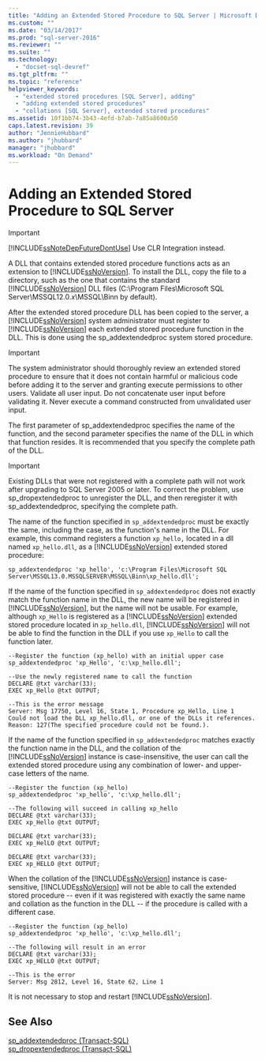 ```yaml
---
title: "Adding an Extended Stored Procedure to SQL Server | Microsoft Docs"
ms.custom: ""
ms.date: "03/14/2017"
ms.prod: "sql-server-2016"
ms.reviewer: ""
ms.suite: ""
ms.technology: 
  - "docset-sql-devref"
ms.tgt_pltfrm: ""
ms.topic: "reference"
helpviewer_keywords: 
  - "extended stored procedures [SQL Server], adding"
  - "adding extended stored procedures"
  - "collations [SQL Server], extended stored procedures"
ms.assetid: 10f1bb74-3b43-4efd-b7ab-7a85a8600a50
caps.latest.revision: 39
author: "JennieHubbard"
ms.author: "jhubbard"
manager: "jhubbard"
ms.workload: "On Demand"
---
```

# Adding an Extended Stored Procedure to SQL Server
    
> [!IMPORTANT]  
>  [!INCLUDE[ssNoteDepFutureDontUse](../../includes/ssnotedepfuturedontuse-md.md)] Use CLR Integration instead.  
  
 A DLL that contains extended stored procedure functions acts as an extension to [!INCLUDE[ssNoVersion](../../includes/ssnoversion-md.md)]. To install the DLL, copy the file to a directory, such as the one that contains the standard [!INCLUDE[ssNoVersion](../../includes/ssnoversion-md.md)] DLL files (C:\Program Files\Microsoft SQL Server\MSSQL12.0.*x*\MSSQL\Binn by default).  
  
 After the extended stored procedure DLL has been copied to the server, a [!INCLUDE[ssNoVersion](../../includes/ssnoversion-md.md)] system administrator must register to [!INCLUDE[ssNoVersion](../../includes/ssnoversion-md.md)] each extended stored procedure function in the DLL. This is done using the sp_addextendedproc system stored procedure.  
  
> [!IMPORTANT]  
>  The system administrator should thoroughly review an extended stored procedure to ensure that it does not contain harmful or malicious code before adding it to the server and granting execute permissions to other users.  Validate all user input. Do not concatenate user input before validating it. Never execute a command constructed from unvalidated user input.  
  
 The first parameter of sp_addextendedproc specifies the name of the function, and the second parameter specifies the name of the DLL in which that function resides. It is recommended that you specify the complete path of the DLL.  
  
> [!IMPORTANT]  
>  Existing DLLs that were not registered with a complete path will not work after upgrading to SQL Server 2005 or later. To correct the problem, use sp_dropextendedproc to unregister the DLL, and then reregister it with sp_addextendedproc, specifying the complete path.  
  
 The name of the function specified in `sp_addextendedproc` must be exactly the same, including the case, as the function's name in the DLL. For example, this command registers a function `xp_hello,` located in a dll named `xp_hello.dll`, as a [!INCLUDE[ssNoVersion](../../includes/ssnoversion-md.md)] extended stored procedure:  
  
```  
sp_addextendedproc 'xp_hello', 'c:\Program Files\Microsoft SQL Server\MSSQL13.0.MSSQLSERVER\MSSQL\Binn\xp_hello.dll';  
```  
  
 If the name of the function specified in `sp_addextendedproc` does not exactly match the function name in the DLL, the new name will be registered in [!INCLUDE[ssNoVersion](../../includes/ssnoversion-md.md)], but the name will not be usable. For example, although `xp_Hello` is registered as a [!INCLUDE[ssNoVersion](../../includes/ssnoversion-md.md)] extended stored procedure located in `xp_hello.dll`, [!INCLUDE[ssNoVersion](../../includes/ssnoversion-md.md)] will not be able to find the function in the DLL if you use `xp_Hello` to call the function later.  
  
```  
--Register the function (xp_hello) with an initial upper case  
sp_addextendedproc 'xp_Hello', 'c:\xp_hello.dll';  
  
--Use the newly registered name to call the function  
DECLARE @txt varchar(33);  
EXEC xp_Hello @txt OUTPUT;  
  
--This is the error message  
Server: Msg 17750, Level 16, State 1, Procedure xp_Hello, Line 1  
Could not load the DLL xp_hello.dll, or one of the DLLs it references. Reason: 127(The specified procedure could not be found.).  
```  
  
 If the name of the function specified in `sp_addextendedproc` matches exactly the function name in the DLL, and the collation of the [!INCLUDE[ssNoVersion](../../includes/ssnoversion-md.md)] instance is case-insensitive, the user can call the extended stored procedure using any combination of lower- and upper-case letters of the name.  
  
```  
--Register the function (xp_hello)  
sp_addextendedproc 'xp_hello', 'c:\xp_hello.dll';  
  
--The following will succeed in calling xp_hello  
DECLARE @txt varchar(33);  
EXEC xp_Hello @txt OUTPUT;  
  
DECLARE @txt varchar(33);  
EXEC xp_HelLO @txt OUTPUT;  
  
DECLARE @txt varchar(33);  
EXEC xp_HELLO @txt OUTPUT;  
```  
  
 When the collation of the [!INCLUDE[ssNoVersion](../../includes/ssnoversion-md.md)] instance is case-sensitive, [!INCLUDE[ssNoVersion](../../includes/ssnoversion-md.md)] will not be able to call the extended stored procedure -- even if it was registered with exactly the same name and collation as the function in the DLL -- if the procedure is called with a different case.  
  
```  
--Register the function (xp_hello)  
sp_addextendedproc 'xp_hello', 'c:\xp_hello.dll';  
  
--The following will result in an error  
DECLARE @txt varchar(33);  
EXEC xp_HELLO @txt OUTPUT;  
  
--This is the error  
Server: Msg 2812, Level 16, State 62, Line 1  
```  
  
 It is not necessary to stop and restart [!INCLUDE[ssNoVersion](../../includes/ssnoversion-md.md)].  
  
## See Also  
 [sp_addextendedproc &#40;Transact-SQL&#41;](../../relational-databases/system-stored-procedures/sp-addextendedproc-transact-sql.md)   
 [sp_dropextendedproc &#40;Transact-SQL&#41;](../../relational-databases/system-stored-procedures/sp-dropextendedproc-transact-sql.md)  
  
  
